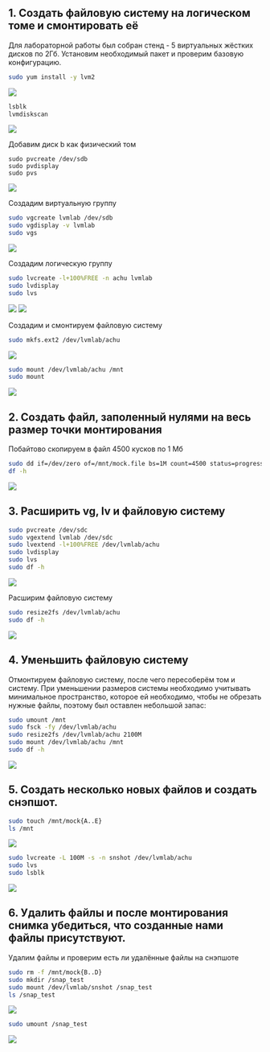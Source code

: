 ## 1. Создать файловую систему на логическом томе и смонтировать её 
Для лабораторной работы был собран стенд - 5 виртуальных жёстких дисков по 2Гб. Установим необходимый пакет и проверим базовую конфигурацию.
```bash
sudo yum install -y lvm2
```
![](https://i.ibb.co/6n5PLQx/00-ivm2.png)
```bash
lsblk
lvmdiskscan
```
![](https://i.ibb.co/2c040WY/image.png)

Добавим диск b как физический том
```
sudo pvcreate /dev/sdb
sudo pvdisplay
sudo pvs
```
![](https://i.ibb.co/2nkxRfW/111.png)

Cоздадим виртуальную группу 

```bash
sudo vgcreate lvmlab /dev/sdb 
sudo vgdisplay -v lvmlab
sudo vgs
```
![](https://i.ibb.co/5hLNmYd/1-Volume-Group.png)

Создадим логическую группу
```bash
sudo lvcreate -l+100%FREE -n achu lvmlab 
sudo lvdisplay 
sudo lvs
```
![](https://i.ibb.co/HLSKJp9/3-Logic-Volume-1.png)
![](https://i.ibb.co/GJyFs82/2-Logic-Volume-2.png)

Создадим и смонтируем файловую систему
```bash
sudo mkfs.ext2 /dev/lvmlab/achu
```
![](https://i.ibb.co/d2Yy9C4/4-ext2.png)

```bash
sudo mount /dev/lvmlab/achu /mnt 
sudo mount
```
![](https://i.ibb.co/ccjMv8V/5.png)

## 2. Создать файл, заполенный нулями на весь размер точки монтирования
Побайтово скопируем в файл 4500 кусков по 1 Мб
```bash
sudo dd if=/dev/zero of=/mnt/mock.file bs=1M count=4500 status=progress
df -h
```
![](https://i.ibb.co/WvvtxpJ/6-Logic-Volume.png)

## 3. Расширить vg, lv и файловую систему
```bash
sudo pvcreate /dev/sdc
sudo vgextend lvmlab /dev/sdc
sudo lvextend -l+100%FREE /dev/lvmlab/achu
sudo lvdisplay
sudo lvs
sudo df -h
```

![](https://i.ibb.co/f21rm3s/7-Volume-Group-1.png)

Расширим файловую систему

```bash
sudo resize2fs /dev/lvmlab/achu
sudo df -h
```

![](https://i.ibb.co/WFZwgCF/9.png)

## 4. Уменьшить файловую систему

Отмонтируем файловую систему, после чего пересоберём том и систему. При уменьшении размеров системы необходимо учитывать минимальное пространство, которое ей необходимо, чтобы не обрезать нужные файлы, поэтому был оставлен небольшой запас:

```bash
sudo umount /mnt
sudo fsck -fy /dev/lvmlab/achu
sudo resize2fs /dev/lvmlab/achu 2100M             
sudo mount /dev/lvmlab/achu /mnt
sudo df -h
```
![](https://i.ibb.co/tMmFwCh/11-FS.png)

## 5. Создать несколько новых файлов и создать снэпшот.

```bash
sudo touch /mnt/mock{A..E}
ls /mnt
```
![](https://i.ibb.co/BKM2qkY/16-5.png)

```bash
sudo lvcreate -L 100M -s -n snshot /dev/lvmlab/achu
sudo lvs
sudo lsblk
```
![](https://i.ibb.co/KNs9wZq/17.png)

## 6. Удалить файлы и после монтирования снимка убедиться, что созданные нами файлы присутствуют.

Удалим файлы и проверим есть ли удалённые файлы на снэпшоте
```bash
sudo rm -f /mnt/mock{B..D}
sudo mkdir /snap_test
sudo mount /dev/lvmlab/snshot /snap_test
ls /snap_test
```
![](https://i.ibb.co/SXq1Rbr/18.png)
```bash
sudo umount /snap_test
```
![](https://i.ibb.co/T0fv5Z5/19.png)



